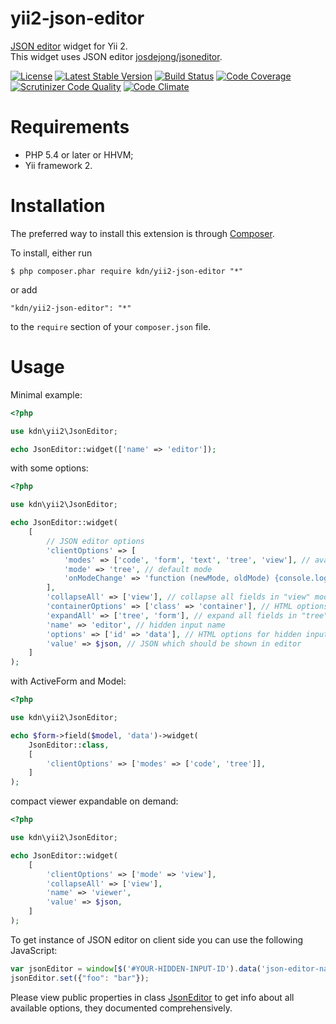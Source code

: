 # yii2-json-editor

[JSON editor](https://jsoneditoronline.org) widget for Yii 2.  
This widget uses JSON editor [josdejong/jsoneditor](https://github.com/josdejong/jsoneditor).

[![License](https://poser.pugx.org/kdn/yii2-json-editor/license)](https://packagist.org/packages/kdn/yii2-json-editor)
[![Latest Stable Version](https://poser.pugx.org/kdn/yii2-json-editor/v/stable)](https://packagist.org/packages/kdn/yii2-json-editor)
[![Build Status](https://travis-ci.org/dmitry-kulikov/yii2-json-editor.svg?branch=master)](https://travis-ci.org/dmitry-kulikov/yii2-json-editor)
[![Code Coverage](https://scrutinizer-ci.com/g/dmitry-kulikov/yii2-json-editor/badges/coverage.png?b=master)](https://scrutinizer-ci.com/g/dmitry-kulikov/yii2-json-editor/?branch=master)
[![Scrutinizer Code Quality](https://scrutinizer-ci.com/g/dmitry-kulikov/yii2-json-editor/badges/quality-score.png?b=master)](https://scrutinizer-ci.com/g/dmitry-kulikov/yii2-json-editor/?branch=master)
[![Code Climate](https://codeclimate.com/github/dmitry-kulikov/yii2-json-editor/badges/gpa.svg)](https://codeclimate.com/github/dmitry-kulikov/yii2-json-editor)

# Requirements

- PHP 5.4 or later or HHVM;
- Yii framework 2.

# Installation

The preferred way to install this extension is through [Composer](https://getcomposer.org).

To install, either run

```
$ php composer.phar require kdn/yii2-json-editor "*"
```

or add

```
"kdn/yii2-json-editor": "*"
```

to the `require` section of your `composer.json` file.

# Usage

Minimal example:

```php
<?php

use kdn\yii2\JsonEditor;

echo JsonEditor::widget(['name' => 'editor']);
```

with some options:

```php
<?php

use kdn\yii2\JsonEditor;

echo JsonEditor::widget(
    [
        // JSON editor options
        'clientOptions' => [
            'modes' => ['code', 'form', 'text', 'tree', 'view'], // available modes
            'mode' => 'tree', // default mode
            'onModeChange' => 'function (newMode, oldMode) {console.log(this, newMode, oldMode);}',
        ],
        'collapseAll' => ['view'], // collapse all fields in "view" mode
        'containerOptions' => ['class' => 'container'], // HTML options for JSON editor container tag
        'expandAll' => ['tree', 'form'], // expand all fields in "tree" and "form" modes
        'name' => 'editor', // hidden input name
        'options' => ['id' => 'data'], // HTML options for hidden input
        'value' => $json, // JSON which should be shown in editor
    ]
);
```

with ActiveForm and Model:

```php
<?php

use kdn\yii2\JsonEditor;

echo $form->field($model, 'data')->widget(
    JsonEditor::class,
    [
        'clientOptions' => ['modes' => ['code', 'tree']],
    ]
);
```

compact viewer expandable on demand:

```php
<?php

use kdn\yii2\JsonEditor;

echo JsonEditor::widget(
    [
        'clientOptions' => ['mode' => 'view'],
        'collapseAll' => ['view'],
        'name' => 'viewer',
        'value' => $json,
    ]
);
```

To get instance of JSON editor on client side you can use the following JavaScript:

```javascript
var jsonEditor = window[$('#YOUR-HIDDEN-INPUT-ID').data('json-editor-name')];
jsonEditor.set({"foo": "bar"});
```

Please view public properties in class
[JsonEditor](https://github.com/dmitry-kulikov/yii2-json-editor/blob/master/src/JsonEditor.php)
to get info about all available options, they documented comprehensively.
